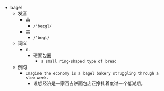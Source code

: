 - bagel
  - 发音
    - 英
      - `/'beɪgl/`
    - 美
      - `/'beɡl/`
  - 词义
    - n.
      - 硬面包圈
        - `a small ring-shaped type of bread`
  - 例句
    - `Imagine the economy is a bagel bakery struggling through a slow week.`
      - 设想经济是一家百吉饼面包店正挣扎着度过一个低潮期。

